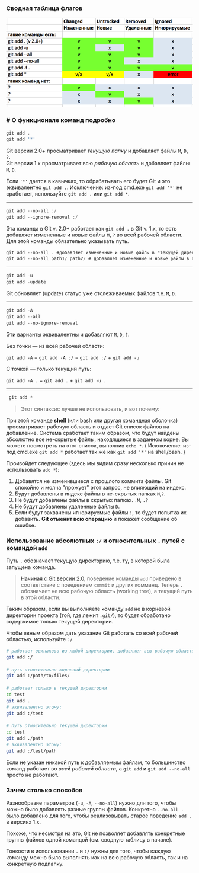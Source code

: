 
### Сводная таблица флагов

![](./assets/OTpcn.png)

### # О функционале команд подробно

```csharp
git add .
git add '*'
```

Git версии 2.0+ просматривает _текущую папку_ и добавляет файлы `M`, `D`, `?`.  
Git версии 1.х просматривает всю _рабочую область_ и добавляет файлы `M`, `D`.

Если `'*'` дается в кавычках, то обрабатывать его будет Git и это эквивалентно `git add .`. Исключение: из-под cmd.exe `git add '*'` не сработает, используйте `git add .` или `git add *`.

<hr />

```csharp
git add --no-all :/
git add --ignore-removal :/
```

Эта команда в Git v. 2.0+ работает как `git add .` в Git v. 1.x, то есть добавляет измененные и новые файлы `M`, `?` во всей рабочей области. Для этой команды обязательно указывать путь.

```csharp
git add --no-all . #добавляет измененные и новые файлы в *текущей директории*
git add --no-all path1/ path2/ # добавляет измененные и новые файлы в путях *относительно текущей директории*
```

<hr />

```csharp
git add -u
git add -update
```

Git обновляет (update) статус уже отслеживаемых файлов т.е. `M`, `D`.

<hr />

```csharp
git add -A
git add --all
git add --no-ignore-removal
```

Эти варианты эквивалентны и добавляют `M`, `D`, `?`.

Без точки — из всей рабочей области:

`git add -A` = `git add -A :/` = `git add :/` + `git add -u`

С точкой — только текущий путь:

`git add -A .` = `git add .` + `git add -u .`

<hr />

```csharp
 git add *
```

> Этот синтаксис лучше не использовать, и вот почему:

При этой команде **shell** (или bash или другая командная оболочка) просматривает рабочую область и отдает Git список файлов на добавление. Система сработает таким образом, что будут найдены абсолютно все не-скрытые файлы, находящиеся в заданном корне. Вы можете посмотреть на этот список, выполнив `echo *`. ( Исключение: из-под cmd.exe `git add *` работает так же как `git add '*'` на shell/bash. )

Произойдет следующее (здесь мы видим сразу несколько причин не использовать `add *`):

1. Добавятся не изменившиеся с прошлого коммита файлы. Git спокойно и молча "прожует" этот запрос, не влияющий на индекс.
2. Будут добавлены в индекс файлы в не-скрытых папках `M`,`?`.
3. Не будут добавлены файлы в скрытых папках. `.M`, `.?`
4. Не будут добавлены удаленные файлы `D`.
5. Если будут захвачены игнорируемые файлы `!`, то будет попытка их добавить. **Git отменит всю операцию** и покажет сообщение об ошибке.

### Использование абсолютных `:/` и относительных `.` путей с командой `add`

Путь `.` обозначает текущую директорию, т.е. ту, в которой была запущена команда.

> [Начиная с Git версии 2.0](https://github.com/git/git/blob/master/Documentation/RelNotes/1.8.3.txt#L19-L30), поведение команды `add` приведено в соответствие с поведением `commit` и других комманд. Теперь `.` обозначает не всю рабочую область (working tree), а текущий путь в этой области.

Таким образом, если вы выполняете команду `add` не в корневой директории проекта (той, где лежит `.git/`), то будет обработано содержимое только текущей директории.

Чтобы явным образом дать указание Git работать со всей рабочей областью, используйте `:/`

```bash
# работает одинаково из любой директории, добавляет всю рабочую область
git add :/

# путь относительно корневой директории
git add :/path/to/files/

# работает только в текущей директории
cd test
git add .
# эквивалентно этому:
git add :/test

# путь относительно текущей директории
cd test
git add ./path
# эквивалентно этому:
git add :/test/path
```

Если не указан никакой путь к добавляемым файлам, то большинство команд работает во _всей рабочей области_, а `git add` и `git add --no-all` просто не работают.

### Зачем столько способов

Разнообразие параметров (`-u`, `-A`, `--no-all`) нужно для того, чтобы можно было добавлять разные группы файлов. Конкретно `--no-all .` было добавлено для того, чтобы реализовывать старое поведение `add .` в версиях 1.х.

Похоже, что несмотря на это, Git не позволяет добавлять конкретные группы файлов одной командой (см. сводную таблицу в начале).

Тонкости в использовании `.` и `:/` нужны для того, чтобы каждую команду можно было выполнять как на всю рабочую область, так и на конкретную подпапку.